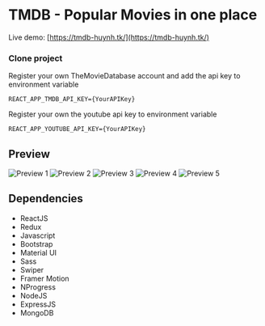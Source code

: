 # TMDB - Popular Movies in one place

Live demo: [https://tmdb-huynh.tk/](https://tmdb-huynh.tk/)

### Clone project

Register your own TheMovieDatabase account and add the api key to environment variable

```
REACT_APP_TMDB_API_KEY={YourAPIKey}
```
Register your own the youtube api key to environment variable
```
REACT_APP_YOUTUBE_API_KEY={YourAPIKey}
```

## Preview

![Preview 1](https://i.ibb.co/Y0Ryhnw/Annotation-2022-02-21-135615.png) ![Preview 2](https://i.ibb.co/t8hp8yt/Annotation-2022-02-21-135653.png) ![Preview 3](https://i.ibb.co/7KMSXk4/Annotation-2022-02-21-135354.png) ![Preview 4](https://i.ibb.co/PgWHKrB/Annotation-2022-02-21-135552.png) ![Preview 5](https://i.ibb.co/1M3xdfz/Annotation-2022-02-21-135934.png) 

## Dependencies

- ReactJS
- Redux
- Javascript
- Bootstrap
- Material UI
- Sass
- Swiper
- Framer Motion
- NProgress
- NodeJS
- ExpressJS
- MongoDB
